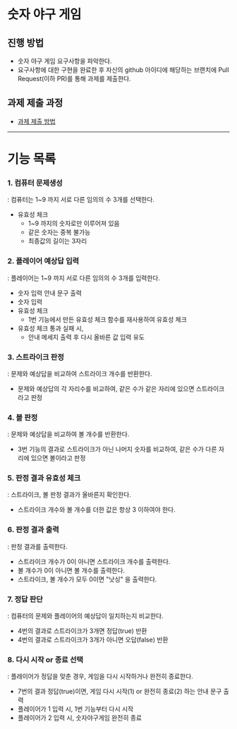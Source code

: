 # 숫자 야구 게임
## 진행 방법
* 숫자 야구 게임 요구사항을 파악한다.
* 요구사항에 대한 구현을 완료한 후 자신의 github 아이디에 해당하는 브랜치에 Pull Request(이하 PR)를 통해 과제를 제출한다.

## 과제 제출 과정
* [과제 제출 방법](https://github.com/next-step/nextstep-docs/tree/master/precourse)

---
# 기능 목록

### 1. 컴퓨터 문제생성 
: 컴퓨터는 1~9 까지 서로 다른 임의의 수 3개를 선택한다.
- 유효성 체크
  - 1~9 까지의 숫자로만 이루어져 있음
  - 같은 숫자는 중복 불가능
  - 최종값의 길이는 3자리
  
### 2. 플레이어 예상답 입력
: 플레이어는 1~9 까지 서로 다른 임의의 수 3개를 입력한다.
- 숫자 입력 안내 문구 출력
- 숫자 입력 
- 유효성 체크 
  - 1번 기능에서 만든 유효성 체크 함수를 재사용하여 유효성 체크
- 유효성 체크 통과 실패 시, 
  - 안내 메세지 출력 후 다시 올바른 값 입력 유도
  
### 3. 스트라이크 판정
: 문제와 예상답을 비교하여 스트라이크 개수를 반환한다.
- 문제와 예상답의 각 자리수를 비교하여, 같은 수가 같은 자리에 있으면 스트라이크라고 판정

### 4. 볼 판정
: 문제와 예상답을 비교하여 볼 개수를 반환한다.
- 3번 기능의 결과로 스트라이크가 아닌 나머지 숫자를 비교하여, 같은 수가 다른 자리에 있으면 볼이라고 판정

### 5. 판정 결과 유효성 체크
: 스트라이크, 볼 판정 결과가 올바른지 확인한다.
- 스트라이크 개수와 볼 개수를 더한 값은 항상 3 이하여야 한다.

### 6. 판정 결과 출력
: 판정 결과를 출력한다.
- 스트라이크 개수가 0이 아니면 스트라이크 개수를 출력한다.
- 볼 개수가 0이 아니면 볼 개수를 출력한다.
- 스트라이크, 볼 개수가 모두 0이면 "낫싱" 을 출력한다.

### 7. 정답 판단
: 컴퓨터의 문제와 플레이어의 예상답이 일치하는지 비교한다.
- 4번의 결과로 스트라이크가 3개면 정답(true) 반환
- 4번의 결과로 스트라이크가 3개가 아니면 오답(false) 반환

### 8. 다시 시작 or 종료 선택
: 플레이어가 정답을 맞춘 경우, 게임을 다시 시작하거나 완전히 종료한다.
- 7번의 결과 정답(true)이면, 게임 다시 시작(1) or 완전히 종료(2) 하는 안내 문구 출력
- 플레이어가 1 입력 시, 1번 기능부터 다시 시작
- 플레이어가 2 입력 시, 숫자야구게임 완전히 종료
